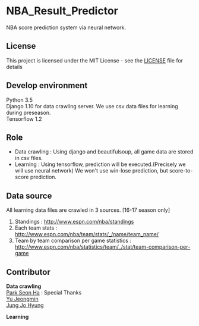 # NBA_Result_Predictor
NBA score prediction system via neural network.

## License

This project is licensed under the MIT License - see the [LICENSE](https://github.com/HyOsori/NBA_Result_Predictor/blob/master/LICENSE) file for details

## Develop environment
Python 3.5  
Django 1.10 for data crawling server. We use csv data files for learning during preseason.  
Tensorflow 1.2  

## Role
- Data crawling : Using django and beautifulsoup, all game data are stored in csv files.
- Learning : Using tensorflow, prediction will be executed.(Precisely we will use neural network) We won't use win-lose prediction, but score-to-score prediction.

## Data source
All learning data files are crawled in 3 sources. [16-17 season only]
1. Standings : http://www.espn.com/nba/standings
2. Each team stats : http://www.espn.com/nba/team/stats/_/name/team_name/
3. Team by team comparison per game statistics : http://www.espn.com/nba/statistics/team/_/stat/team-comparison-per-game

## Contributor
**Data crawling**  
[Park Seon Ha](https://github.com/CameliaOv) : Special Thanks  
[Yu Jeongmin](https://github.com/machenity)  
[Jung Jo Hyung](https://github.com/epikjjh)  

**Learning**
